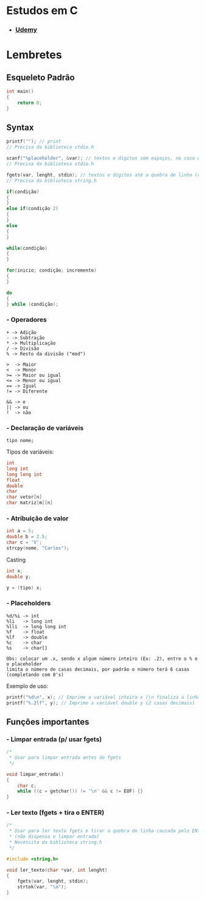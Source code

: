 # Estudos em C
- ### [Udemy](https://www.udemy.com/course/curso-algoritmos-logica-de-programacao/)

# Lembretes
## Esqueleto Padrão

```cpp
int main()
{
    return 0;
}
```

## Syntax

```cpp
printf(""); // print
// Precisa da biblioteca stdio.h

scanf("%placeholder", &var); // textos e digitos sem espaços, no caso de %s não usar "&". Recomendável usar getchar() para consumir o \n ao apertar Enter (ainda no input buffer)
// Precisa da biblioteca stdio.h

fgets(var, lenght, stdin); // textos e digitos até a quebra de linha (c/ espaço)
// Precisa da biblioteca string.h

if(condição)
{    
}
else if(condição 2)
{
}
else
{
}

while(condição)
{
}

for(inicio; condição; incremento)
{
}

do
{
} while (condição);
```

### - Operadores

    + -> Adição
    - -> Subtração
    * -> Multiplicação
    / -> Divisão
    % -> Resto da divisão ("mod")

    >  -> Maior
    <  -> Menor
    >= -> Maior ou igual
    <= -> Menor ou igual
    == -> Igual
    != -> Diferente

    && -> e
    || -> ou
    !  -> não

### - Declaração de variáveis

    tipo nome;

Tipos de variáveis:

```cpp
int
long int
long long int
float
double
char
char vetor[n]
char matriz[m][n]
```

### - Atribuição de valor

```cpp
int a = 5;
double b = 2.5;
char c = 'V';
strcpy(nome, "Carlos");
```

Casting

```cpp
int x;
double y;

y = (tipo) x;
```


### - Placeholders

    %d/%i -> int
    %li   -> long int
    %lli  -> long long int
    %f    -> float
    %lf   -> double
    %c    -> char
    %s    -> char[]

    Obs: colocar um .x, sendo x algum número inteiro (Ex: .2), entre o % e o placeholder
    limita o número de casas decimais, por padrão o número terá 6 casas (completando com 0's)

Exemplo de uso:

```cpp
printf("%d\n", x); // Imprime a variável inteira x (\n finaliza a linha)
printf("%.2lf", y); // Imprime a variável double y (2 casas decimais)
```

## Funções importantes
### - Limpar entrada (p/ usar fgets)

```cpp
/*
 * Usar para limpar entrada antes do fgets
 */

void limpar_entrada()
{
    char c;
    while ((c = getchar()) != '\n' && c != EOF) {}
}
```
### - Ler texto (fgets + tira o ENTER)

```cpp
/*
 * Usar para ler texto fgets e tirar a quebra de linha causada pelo ENTER
 * (não dispensa o limpar entrada)
 * Necessita da biblioteca string.h
 */

#include <string.h>

void ler_texto(char *var, int lenght)
{
    fgets(var, lenght, stdin);
    strtok(var, "\n");
}
```